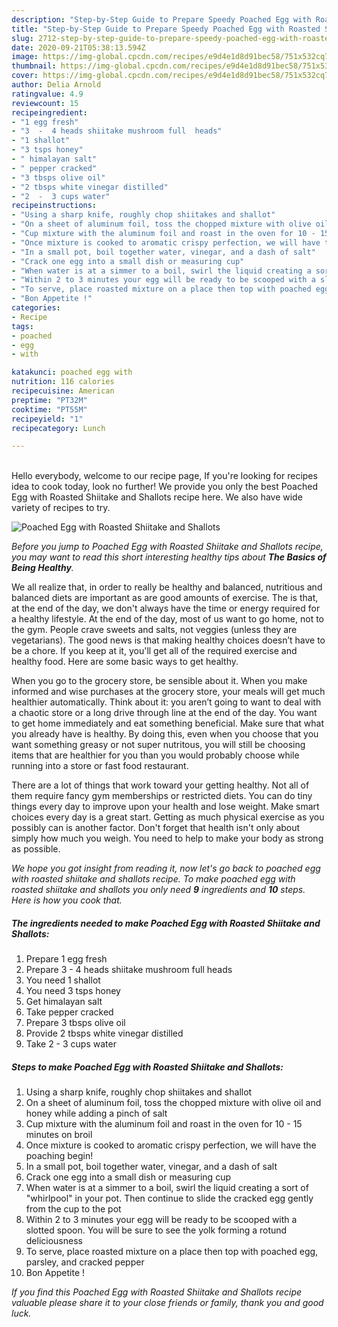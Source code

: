 ```yaml
---
description: "Step-by-Step Guide to Prepare Speedy Poached Egg with Roasted Shiitake and Shallots"
title: "Step-by-Step Guide to Prepare Speedy Poached Egg with Roasted Shiitake and Shallots"
slug: 2712-step-by-step-guide-to-prepare-speedy-poached-egg-with-roasted-shiitake-and-shallots
date: 2020-09-21T05:38:13.594Z
image: https://img-global.cpcdn.com/recipes/e9d4e1d8d91bec58/751x532cq70/poached-egg-with-roasted-shiitake-and-shallots-recipe-main-photo.jpg
thumbnail: https://img-global.cpcdn.com/recipes/e9d4e1d8d91bec58/751x532cq70/poached-egg-with-roasted-shiitake-and-shallots-recipe-main-photo.jpg
cover: https://img-global.cpcdn.com/recipes/e9d4e1d8d91bec58/751x532cq70/poached-egg-with-roasted-shiitake-and-shallots-recipe-main-photo.jpg
author: Delia Arnold
ratingvalue: 4.9
reviewcount: 15
recipeingredient:
- "1 egg fresh"
- "3  -  4 heads shiitake mushroom full  heads"
- "1 shallot"
- "3 tsps honey"
- " himalayan salt"
- " pepper cracked"
- "3 tbsps olive oil"
- "2 tbsps white vinegar distilled"
- "2  -  3 cups water"
recipeinstructions:
- "Using a sharp knife, roughly chop shiitakes and shallot"
- "On a sheet of aluminum foil, toss the chopped mixture with olive oil and honey while adding a pinch of salt"
- "Cup mixture with the aluminum foil and roast in the oven for 10 - 15 minutes on broil"
- "Once mixture is cooked to aromatic crispy perfection, we will have the poaching begin!"
- "In a small pot, boil together water, vinegar, and a dash of salt"
- "Crack one egg into a small dish or measuring cup"
- "When water is at a simmer to a boil, swirl the liquid creating a sort of &#34;whirlpool&#34; in your pot. Then continue to slide the cracked egg gently from the cup to the pot"
- "Within 2 to 3 minutes your egg will be ready to be scooped with a slotted spoon. You will be sure to see the yolk forming a rotund deliciousness"
- "To serve, place roasted mixture on a place then top with poached egg, parsley, and cracked pepper"
- "Bon Appetite !"
categories:
- Recipe
tags:
- poached
- egg
- with

katakunci: poached egg with 
nutrition: 116 calories
recipecuisine: American
preptime: "PT32M"
cooktime: "PT55M"
recipeyield: "1"
recipecategory: Lunch

---
```

<br>
Hello everybody, welcome to our recipe page, If you're looking for recipes idea to cook today, look no further! We provide you only the best Poached Egg with Roasted Shiitake and Shallots recipe here. We also have wide variety of recipes to try.
<br>


![Poached Egg with Roasted Shiitake and Shallots](https://img-global.cpcdn.com/recipes/e9d4e1d8d91bec58/751x532cq70/poached-egg-with-roasted-shiitake-and-shallots-recipe-main-photo.jpg)

<i>Before you jump to Poached Egg with Roasted Shiitake and Shallots recipe, you may want to read this short interesting healthy tips about <strong>The Basics of Being Healthy</strong>.</i>

We all realize that, in order to really be healthy and balanced, nutritious and balanced diets are important as are good amounts of exercise. The  is that, at the end of the day, we don't always have the time or energy required for a healthy lifestyle. At the end of the day, most of us want to go home, not to the gym. People crave sweets and salts, not veggies (unless they are vegetarians). The good news is that making healthy choices doesn’t have to be a chore. If you keep at it, you'll get all of the required exercise and healthy food. Here are some basic ways to get healthy.

When you go to the grocery store, be sensible about it. When you make informed and wise purchases at the grocery store, your meals will get much healthier automatically. Think about it: you aren’t going to want to deal with a chaotic store or a long drive through line at the end of the day. You want to get home immediately and eat something beneficial. Make sure that what you already have is healthy. By doing this, even when you choose that you want something greasy or not super nutritous, you will still be choosing items that are healthier for you than you would probably choose while running into a store or fast food restaurant.

There are a lot of things that work toward your getting healthy. Not all of them require fancy gym memberships or restricted diets. You can do tiny things every day to improve upon your health and lose weight. Make smart choices every day is a great start. Getting as much physical exercise as you possibly can is another factor. Don't forget that health isn't only about simply how much you weigh. You need to help to make your body as strong as possible. 


<i>We hope you got insight from reading it, now let's go back to poached egg with roasted shiitake and shallots recipe. To make poached egg with roasted shiitake and shallots you only need <strong>9</strong> ingredients and <strong>10</strong> steps. Here is how you cook that.
</i>

##### The ingredients needed to make Poached Egg with Roasted Shiitake and Shallots:

1. Prepare 1 egg fresh
1. Prepare 3  -  4 heads shiitake mushroom full  heads
1. You need 1 shallot
1. You need 3 tsps honey
1. Get  himalayan salt
1. Take  pepper cracked
1. Prepare 3 tbsps olive oil
1. Provide 2 tbsps white vinegar distilled
1. Take 2  -  3 cups water


##### Steps to make Poached Egg with Roasted Shiitake and Shallots:

1. Using a sharp knife, roughly chop shiitakes and shallot
1. On a sheet of aluminum foil, toss the chopped mixture with olive oil and honey while adding a pinch of salt
1. Cup mixture with the aluminum foil and roast in the oven for 10 - 15 minutes on broil
1. Once mixture is cooked to aromatic crispy perfection, we will have the poaching begin!
1. In a small pot, boil together water, vinegar, and a dash of salt
1. Crack one egg into a small dish or measuring cup
1. When water is at a simmer to a boil, swirl the liquid creating a sort of &#34;whirlpool&#34; in your pot. Then continue to slide the cracked egg gently from the cup to the pot
1. Within 2 to 3 minutes your egg will be ready to be scooped with a slotted spoon. You will be sure to see the yolk forming a rotund deliciousness
1. To serve, place roasted mixture on a place then top with poached egg, parsley, and cracked pepper
1. Bon Appetite !


<i>If you find this Poached Egg with Roasted Shiitake and Shallots recipe valuable please share it to your close friends or family, thank you and good luck.</i>
